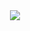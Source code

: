 <div align="center">
	<img src="https://capsule-render.vercel.app/api?type=cylinder&color=auto&text=%20Developer&fontAlignY=45&fontSize=40&height=150&animation=blinking&desc=HINZOO&descAlignY=70">
</div>

<!--
**HINZOO/HINZOO** is a ✨ _special_ ✨ repository because its `README.md` (this file) appears on your GitHub profile.

Here are some ideas to get you started:

- 🔭 I’m currently working on ...
- 🌱 I’m currently learning ...
- 👯 I’m looking to collaborate on ...
- 🤔 I’m looking for help with ...
- 💬 Ask me about ...
- 📫 How to reach me: ...
- 😄 Pronouns: ...
- ⚡ Fun fact: ...
-->

